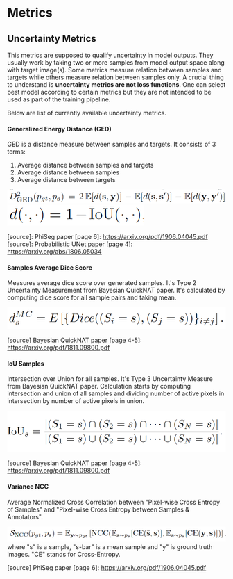# Metrics

## Uncertainty Metrics

This metrics are supposed to qualify uncertainty in model outputs.
They usually work by taking two or more samples from model output space along with target image(s).
Some metrics measure relation between samples and targets while others measure relation between samples only.
A crucial thing to understand is **uncertainty metrics are not loss functions**.
One can select best model according to certain metrics but they are not intended to be used as part of the training pipeline.

Below are list of currently available uncertainty metrics.

#### Generalized Energy Distance (GED)
GED is a distance measure between samples and targets. It consists of 3 terms:

1. Average distance between samples and targets
2. Average distance between samples
3. Average distance between targets

![ged_formula](./pictures/ged_formula.png)
![ged_d](./pictures/ged_d.png)

[source]: PhiSeg paper [page 6]: https://arxiv.org/pdf/1906.04045.pdf
[source]: Probabilistic UNet paper [page 4]: https://arxiv.org/abs/1806.05034 

#### Samples Average Dice Score
Measures average dice score over generated samples. It's Type 2 Uncertainty Measurement from Bayesian QuickNAT paper.
It's calculated by computing dice score for all sample pairs and taking mean. 

![](./pictures/avg_dice_samples.png)

[source] Bayesian QuickNAT paper [page 4-5]: https://arxiv.org/pdf/1811.09800.pdf

#### IoU Samples
Intersection over Union for all samples. It's Type 3 Uncertainty Measure from Bayesian QuickNAT paper.
Calculation starts by computing intersection and union of all samples and 
dividing number of active pixels in intersection by number of active pixels in union.

![](./pictures/iou_samples.png)

[source] Bayesian QuickNAT paper [page 4-5]: https://arxiv.org/pdf/1811.09800.pdf

#### Variance NCC
Average Normalized Cross Correlation between "Pixel-wise Cross Entropy of Samples" 
and "Pixel-wise Cross Entropy between Samples & Annotators".

![](./pictures/variance_ncc.png)
where "s" is a sample, "s-bar" is a mean sample and  "y" is ground truth images.
"CE" stands for Cross-Entropy.

[source] PhiSeg paper [page 6]: https://arxiv.org/pdf/1906.04045.pdf
